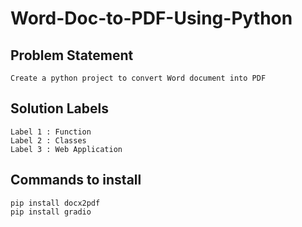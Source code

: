 # Word-Doc-to-PDF-Using-Python

## Problem Statement
    Create a python project to convert Word document into PDF

## Solution Labels

    Label 1 : Function
    Label 2 : Classes
    Label 3 : Web Application

## Commands to install
    pip install docx2pdf
    pip install gradio